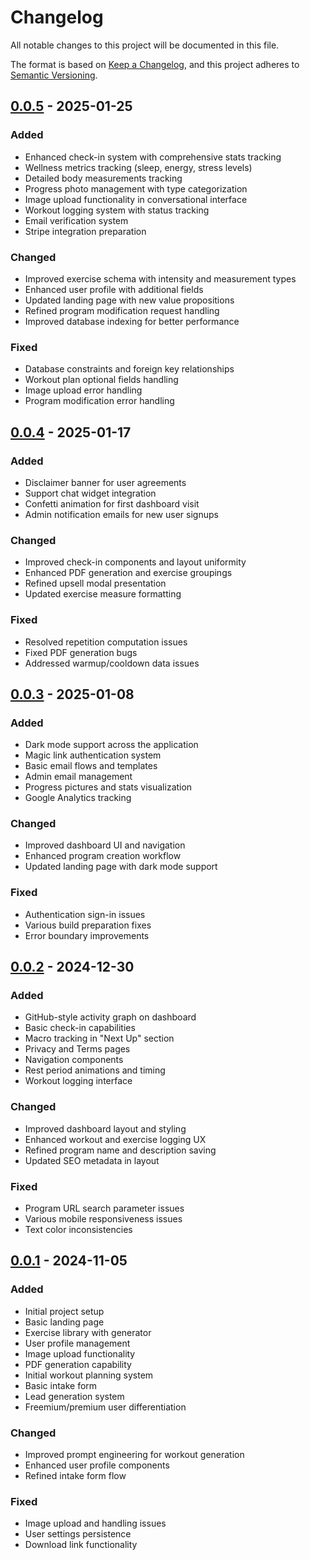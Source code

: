 # Changelog

All notable changes to this project will be documented in this file.

The format is based on [Keep a Changelog](https://keepachangelog.com/en/1.0.0/),
and this project adheres to [Semantic Versioning](https://semver.org/spec/v2.0.0.html).

## [0.0.5] - 2025-01-25

### Added
- Enhanced check-in system with comprehensive stats tracking
- Wellness metrics tracking (sleep, energy, stress levels)
- Detailed body measurements tracking
- Progress photo management with type categorization
- Image upload functionality in conversational interface
- Workout logging system with status tracking
- Email verification system
- Stripe integration preparation

### Changed
- Improved exercise schema with intensity and measurement types
- Enhanced user profile with additional fields
- Updated landing page with new value propositions
- Refined program modification request handling
- Improved database indexing for better performance

### Fixed
- Database constraints and foreign key relationships
- Workout plan optional fields handling
- Image upload error handling
- Program modification error handling

## [0.0.4] - 2025-01-17

### Added
- Disclaimer banner for user agreements
- Support chat widget integration
- Confetti animation for first dashboard visit
- Admin notification emails for new user signups

### Changed
- Improved check-in components and layout uniformity
- Enhanced PDF generation and exercise groupings
- Refined upsell modal presentation
- Updated exercise measure formatting

### Fixed
- Resolved repetition computation issues
- Fixed PDF generation bugs
- Addressed warmup/cooldown data issues

## [0.0.3] - 2025-01-08

### Added
- Dark mode support across the application
- Magic link authentication system
- Basic email flows and templates
- Admin email management
- Progress pictures and stats visualization
- Google Analytics tracking

### Changed
- Improved dashboard UI and navigation
- Enhanced program creation workflow
- Updated landing page with dark mode support

### Fixed
- Authentication sign-in issues
- Various build preparation fixes
- Error boundary improvements

## [0.0.2] - 2024-12-30

### Added
- GitHub-style activity graph on dashboard
- Basic check-in capabilities
- Macro tracking in "Next Up" section
- Privacy and Terms pages
- Navigation components
- Rest period animations and timing
- Workout logging interface

### Changed
- Improved dashboard layout and styling
- Enhanced workout and exercise logging UX
- Refined program name and description saving
- Updated SEO metadata in layout

### Fixed
- Program URL search parameter issues
- Various mobile responsiveness issues
- Text color inconsistencies

## [0.0.1] - 2024-11-05

### Added
- Initial project setup
- Basic landing page
- Exercise library with generator
- User profile management
- Image upload functionality
- PDF generation capability
- Initial workout planning system
- Basic intake form
- Lead generation system
- Freemium/premium user differentiation

### Changed
- Improved prompt engineering for workout generation
- Enhanced user profile components
- Refined intake form flow

### Fixed
- Image upload and handling issues
- User settings persistence
- Download link functionality

[0.0.5]: https://github.com/johnblythe/baisics/compare/v0.0.4...HEAD
[0.0.4]: https://github.com/johnblythe/baisics/compare/v0.0.3...v0.0.4
[0.0.3]: https://github.com/johnblythe/baisics/compare/v0.0.2...v0.0.3
[0.0.2]: https://github.com/johnblythe/baisics/compare/v0.0.1...v0.0.2
[0.0.1]: https://github.com/johnblythe/baisics/releases/tag/v0.0.1 
